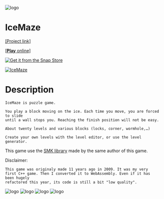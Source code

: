 ![logo](https://arthursonzogni.com/IceMaze/carrousel/1.png)

IceMaze
=========

[[Project link]](https://arthursonzogni.com/en/IceMaze/)

[[**Play** online]](https://arthursonzogni.com/IceMaze/play)

[![Get it from the Snap Store](https://snapcraft.io/static/images/badges/en/snap-store-black.svg)](https://snapcraft.io/icemaze)

[![IceMaze](https://snapcraft.io/icemaze/badge.svg)](https://snapcraft.io/icemaze)

# Description
~~~
IceMaze is puzzle game.

You play a block moving on the ice. Each time you move, you are forced to slide
until a wall stops you. Reaching the finish position will not be easy.

About twenty levels and various blocks (locks, corner, wormhole,…)

Create your own levels with the level editor, or use the level generator.
~~~

This game use the [SMK library](https://github.com/ArthurSonzogni/smk) made by
the same author of this game.

Disclaimer:
~~~
This game was originaly made 11 years ago in 2009. It was my very
first C++ game. Then I converted it to WebAssembly. Even if it has been hugely
refactored this year, its code is still a bit "low quality".
~~~

![logo](https://arthursonzogni.com/IceMaze/carrousel/2.png)
![logo](https://arthursonzogni.com/IceMaze/carrousel/3.png)
![logo](https://arthursonzogni.com/IceMaze/carrousel/4.png)
![logo](https://arthursonzogni.com/IceMaze/carrousel/5.png)

